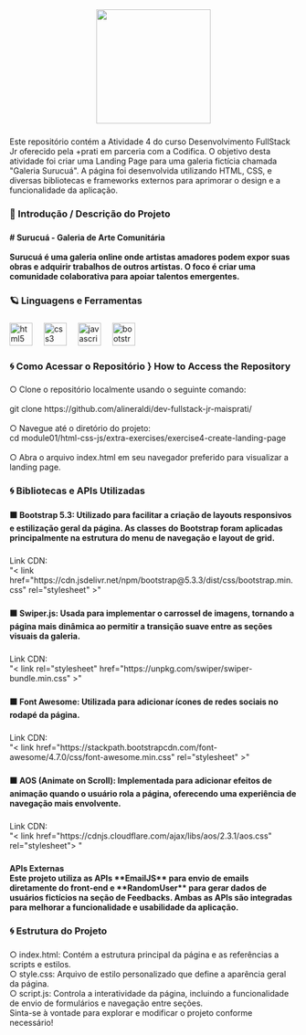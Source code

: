 <div align="center">
  <img height="200" src="https://i.postimg.cc/tgQ933pY/header-readme.png"  />
</div>

###

<p align="left">Este repositório contém a Atividade 4 do curso Desenvolvimento FullStack Jr oferecido pela +prati em parceria com a Codifica. O objetivo desta atividade foi criar uma Landing Page para uma galeria fictícia chamada "Galeria Surucuá". A página foi desenvolvida utilizando HTML, CSS, e diversas bibliotecas e frameworks externos para aprimorar o design e a funcionalidade da aplicação.</p>

###

<h3 align="left">🎨 Introdução / Descrição do Projeto</h3>

###

<h4 align="left"># Surucuá - Galeria de Arte Comunitária<br><br>Surucuá é uma galeria online onde artistas amadores podem expor suas obras e adquirir trabalhos de outros artistas. O foco é criar uma comunidade colaborativa para apoiar talentos emergentes.</h4>

###

<h3 align="left">🪐 Linguagens e Ferramentas</h3>

###

<div align="left">
  <img src="https://cdn.jsdelivr.net/gh/devicons/devicon/icons/html5/html5-original.svg" height="40" alt="html5 logo"  />
  <img width="12" />
  <img src="https://cdn.jsdelivr.net/gh/devicons/devicon/icons/css3/css3-original.svg" height="40" alt="css3 logo"  />
  <img width="12" />
  <img src="https://cdn.jsdelivr.net/gh/devicons/devicon/icons/javascript/javascript-original.svg" height="40" alt="javascript logo"  />
  <img width="12" />
  <img src="https://cdn.jsdelivr.net/gh/devicons/devicon/icons/bootstrap/bootstrap-original.svg" height="40" alt="bootstrap logo"  />
</div>

###

<h3 align="left">🌀 Como Acessar o Repositório } How to Access the Repository</h3>

###

<p align="left">○ Clone o repositório localmente usando o seguinte comando:<br><br>git clone https://github.com/alineraldi/dev-fullstack-jr-maisprati/<br><br>○ Navegue até o diretório do projeto:<br>cd module01/html-css-js/extra-exercises/exercise4-create-landing-page<br><br>○ Abra o arquivo index.html em seu navegador preferido para visualizar a landing page.</p>

###

<h3 align="left">🌀 Bibliotecas e APIs Utilizadas</h3>

###

<h4 align="left">🟧 Bootstrap 5.3: Utilizado para facilitar a criação de layouts responsivos e estilização geral da página. As classes do Bootstrap foram aplicadas principalmente na estrutura do menu de navegação e layout de grid.</h4>

###

<p align="left">Link CDN:<br>"< link href="https://cdn.jsdelivr.net/npm/bootstrap@5.3.3/dist/css/bootstrap.min.css" rel="stylesheet" >"</p>

###

<h4 align="left">🟧 Swiper.js: Usada para implementar o carrossel de imagens, tornando a página mais dinâmica ao permitir a transição suave entre as seções visuais da galeria.</h4>

###

<p align="left">Link CDN:<br>"< link rel="stylesheet" href="https://unpkg.com/swiper/swiper-bundle.min.css" >"</p>

###

<h4 align="left">🟧 Font Awesome: Utilizada para adicionar ícones de redes sociais no rodapé da página.</h4>

###

<p align="left">Link CDN:<br>"< link href="https://stackpath.bootstrapcdn.com/font-awesome/4.7.0/css/font-awesome.min.css" rel="stylesheet" >"</p>

###

<h4 align="left">🟧 AOS (Animate on Scroll): Implementada para adicionar efeitos de animação quando o usuário rola a página, oferecendo uma experiência de navegação mais envolvente.</h4>

###

<p align="left">Link CDN:<br>"< link href="https://cdnjs.cloudflare.com/ajax/libs/aos/2.3.1/aos.css" rel="stylesheet"> "</p>

###

<h4 align="left">APIs Externas<br>Este projeto utiliza as APIs **EmailJS** para envio de emails diretamente do front-end e **RandomUser** para gerar dados de usuários fictícios na seção de Feedbacks. Ambas as APIs são integradas para melhorar a funcionalidade e usabilidade da aplicação.</h4>

###

<h3 align="left">🌀 Estrutura do Projeto</h3>

###

<p align="left">○ index.html: Contém a estrutura principal da página e as referências a scripts e estilos.<br>○ style.css: Arquivo de estilo personalizado que define a aparência geral da página.<br>○ script.js: Controla a interatividade da página, incluindo a funcionalidade de envio de formulários e navegação entre seções.<br>Sinta-se à vontade para explorar e modificar o projeto conforme necessário!</p>

###